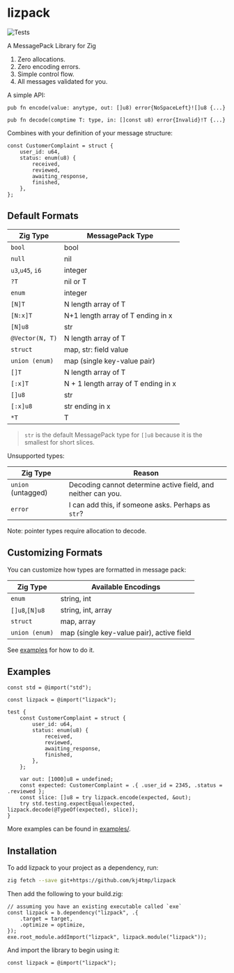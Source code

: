 # lizpack

![Tests](https://github.com/kj4tmp/lizpack/actions/workflows/main.yml/badge.svg)

A MessagePack Library for Zig

1. Zero allocations.
1. Zero encoding errors.
1. Simple control flow.
1. All messages validated for you.

A simple API:

```zig
pub fn encode(value: anytype, out: []u8) error{NoSpaceLeft}![]u8 {...}

pub fn decode(comptime T: type, in: []const u8) error{Invalid}!T {...}
```

Combines with your definition of your message structure:

```zig
const CustomerComplaint = struct {
    user_id: u64,
    status: enum(u8) {
        received,
        reviewed,
        awaiting_response,
        finished,
    },
};
```

## Default Formats

| Zig Type         | MessagePack Type                    |
| ---------------- | ----------------------------------- |
| `bool`           | bool                                |
| `null`           | nil                                 |
| `u3`,`u45`, `i6` | integer                             |
| `?T`             | nil or T                            |
| `enum`           | integer                             |
| `[N]T`           | N length array of T                 |
| `[N:x]T`         | N+1 length array of T ending in x   |
| `[N]u8`          | str                                 |
| `@Vector(N, T)`  | N length array of T                 |
| `struct`         | map, str: field value               |
| `union (enum)`   | map (single key-value pair)         |
| `[]T`            | N length array of T                 |
| `[:x]T`          | N + 1 length array of T ending in x |
| `[]u8`           | str                                 |
| `[:x]u8`         | str ending in x                     |
| `*T`             | T                                   |

> `str` is the default MessagePack type for `[]u8` because it is the smallest for short slices.

Unsupported types:

| Zig Type           | Reason                                                       |
| ------------------ | ------------------------------------------------------------ |
| `union` (untagged) | Decoding cannot determine active field, and neither can you. |
| `error`            | I can add this, if someone asks. Perhaps as `str`?           |

Note: pointer types require allocation to decode.

## Customizing Formats

You can customize how types are formatted in message pack:

| Zig Type       | Available Encodings                       |
| -------------- | ----------------------------------------- |
| `enum`         | string, int                               |
| `[]u8`,`[N]u8` | string, int, array                        |
| `struct`       | map, array                                |
| `union (enum)` | map (single key-value pair), active field |

See [examples](examples/examples.zig) for how to do it.

## Examples

```zig
const std = @import("std");

const lizpack = @import("lizpack");

test {
    const CustomerComplaint = struct {
        user_id: u64,
        status: enum(u8) {
            received,
            reviewed,
            awaiting_response,
            finished,
        },
    };

    var out: [1000]u8 = undefined;
    const expected: CustomerComplaint = .{ .user_id = 2345, .status = .reviewed };
    const slice: []u8 = try lizpack.encode(expected, &out);
    try std.testing.expectEqual(expected, lizpack.decode(@TypeOf(expected), slice));
}

```

More examples can be found in [examples/](/examples/).

## Installation

To add lizpack to your project as a dependency, run:

```sh
zig fetch --save git+https://github.com/kj4tmp/lizpack
```

Then add the following to your build.zig:

```zig
// assuming you have an existing executable called `exe`
const lizpack = b.dependency("lizpack", .{
    .target = target,
    .optimize = optimize,
});
exe.root_module.addImport("lizpack", lizpack.module("lizpack"));
```

And import the library to begin using it:

```zig
const lizpack = @import("lizpack");
```
